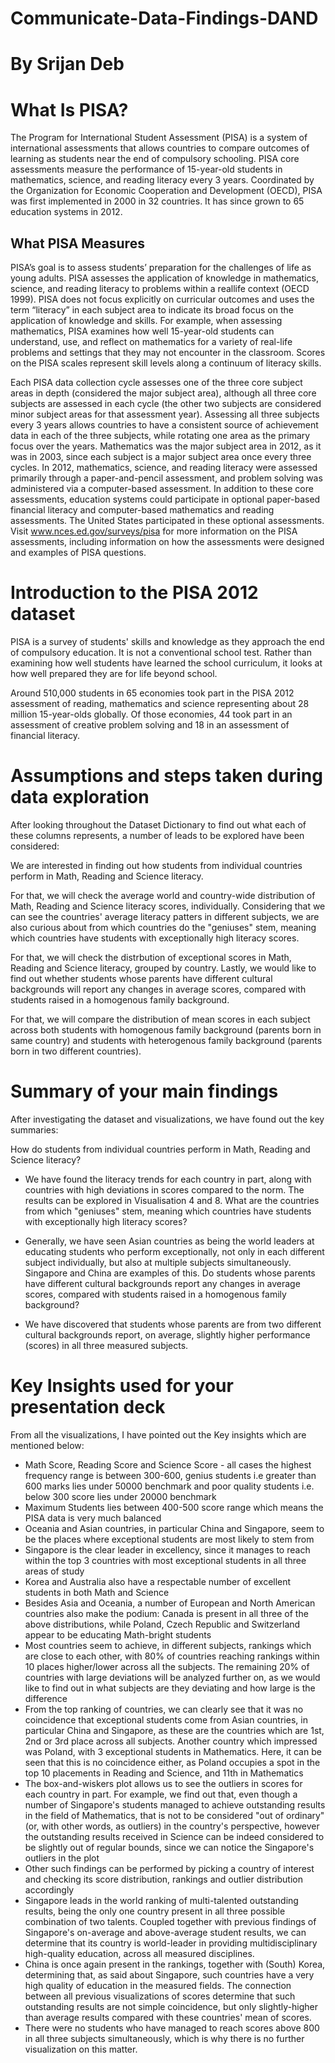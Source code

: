 # Communicate-Data-Findings-DAND
# By Srijan Deb

# What Is PISA?
The Program for International Student Assessment (PISA) is a system of international assessments that allows countries to compare outcomes of learning as students near the end of compulsory schooling. PISA core assessments measure the performance of 15-year-old students in mathematics, science, and reading literacy every 3 years. Coordinated by the Organization for Economic Cooperation and Development (OECD), PISA was first implemented in 2000 in 32 countries. It has since grown to 65 education systems in 2012.

## What PISA Measures
PISA’s goal is to assess students’ preparation for the challenges of life as young adults. PISA assesses the application of knowledge in mathematics, science, and reading literacy to problems within a reallife context (OECD 1999). PISA does not focus explicitly on curricular outcomes and uses the term “literacy” in each subject area to indicate its broad focus on the application of knowledge and skills. For example, when assessing mathematics, PISA examines how well 15-year-old students can understand, use, and reflect on mathematics for a variety of real-life problems and settings that they may not encounter in the classroom. Scores on the PISA scales represent skill levels along a continuum of literacy skills.

Each PISA data collection cycle assesses one of the three core subject areas in depth (considered the major subject area), although all three core subjects are assessed in each cycle (the other two subjects are considered minor subject areas for that assessment year). Assessing all three subjects every 3 years allows countries to have a consistent source of achievement data in each of the three subjects, while rotating one area as the primary focus over the years. Mathematics was the major subject area in 2012, as it was in 2003, since each subject is a major subject area once every three cycles. In 2012, mathematics, science, and reading literacy were assessed primarily through a paper-and-pencil assessment, and problem solving was administered via a computer-based assessment. In addition to these core assessments, education systems could participate in optional paper-based financial literacy and computer-based mathematics and reading assessments. The United States participated in these optional assessments. Visit www.nces.ed.gov/surveys/pisa for more information on the PISA assessments, including information on how the assessments were designed and examples of PISA questions.

# Introduction to the PISA 2012 dataset
PISA is a survey of students' skills and knowledge as they approach the end of compulsory education. It is not a conventional school test. Rather than examining how well students have learned the school curriculum, it looks at how well prepared they are for life beyond school.

Around 510,000 students in 65 economies took part in the PISA 2012 assessment of reading, mathematics and science representing about 28 million 15-year-olds globally. Of those economies, 44 took part in an assessment of creative problem solving and 18 in an assessment of financial literacy.

# Assumptions and steps taken during data exploration

After looking throughout the Dataset Dictionary to find out what each of these columns represents, a number of leads to be explored have been considered:

We are interested in finding out how students from individual countries perform in Math, Reading and Science literacy.

For that, we will check the average world and country-wide distribution of Math, Reading and Science literacy scores, individually.
Considering that we can see the countries' average literacy patters in different subjects, we are also curious about from which countries do the "geniuses" stem, meaning which countries have students with exceptionally high literacy scores.

For that, we will check the distrbution of exceptional scores in Math, Reading and Science literacy, grouped by country.
Lastly, we would like to find out whether students whose parents have different cultural backgrounds will report any changes in average scores, compared with students raised in a homogenous family background.

For that, we will compare the distribution of mean scores in each subject across both students with homogenous family background (parents born in same country) and students with heterogenous family background (parents born in two different countries).

# Summary of your main findings
After investigating the dataset and visualizations, we have found out the key summaries:

How do students from individual countries perform in Math, Reading and Science literacy?

* We have found the literacy trends for each country in part, along with countries with high deviations in scores compared to the norm. The results can be explored in Visualisation 4 and 8.
What are the countries from which "geniuses" stem, meaning which countries have students with exceptionally high literacy scores?

* Generally, we have seen Asian countries as being the world leaders at educating students who perform exceptionally, not only in each different subject individually, but also at multiple subjects simultaneously. Singapore and China are examples of this.
Do students whose parents have different cultural backgrounds report any changes in average scores, compared with students raised in a homogenous family background?

* We have discovered that students whose parents are from two different cultural backgrounds report, on average, slightly higher performance (scores) in all three measured subjects.

# Key Insights used for your presentation deck

From all the visualizations, I have pointed out the Key insights which are mentioned below:

* Math Score, Reading Score and Science Score - all cases the highest frequency range is between 300-600, genius students i.e greater than 600 marks lies under 50000 benchmark and poor quality students i.e. below 300 score lies under 20000 benchmark
* Maximum Students lies between 400-500 score range which means the PISA data is very much balanced
* Oceania and Asian countries, in particular China and Singapore, seem to be the places where exceptional students are most likely to stem from
* Singapore is the clear leader in excellency, since it manages to reach within the top 3 countries with most exceptional students in all three areas of study
* Korea and Australia also have a respectable number of excellent students in both Math and Science
* Besides Asia and Oceania, a number of European and North American countries also make the podium: Canada is present in all three of the above distributions, while Poland, Czech Republic and Switzerland appear to be educating Math-bright students
* Most countries seem to achieve, in different subjects, rankings which are close to each other, with 80% of countries reaching rankings within 10 places higher/lower across all the subjects. The remaining 20% of countries with large deviations will be analyzed further on, as we would like to find out in what subjects are they deviating and how large is the difference
* From the top ranking of countries, we can clearly see that it was no coincidence that exceptional students come from Asian countries, in particular China and Singapore, as these are the countries which are 1st, 2nd or 3rd place across all subjects. Another country which impressed was Poland, with 3 exceptional students in Mathematics. Here, it can be seen that this is no coincidence either, as Poland occupies a spot in the top 10 placements in Reading and Science, and 11th in Mathematics
* The box-and-wiskers plot allows us to see the outliers in scores for each country in part. For example, we find out that, even though a number of Singapore's students managed to achieve outstanding results in the field of Mathematics, that is not to be considered "out of ordinary" (or, with other words, as outliers) in the country's perspective, however the outstanding results received in Science can be indeed considered to be slightly out of regular bounds, since we can notice the Singapore's outliers in the plot
* Other such findings can be performed by picking a country of interest and checking its score distribution, rankings and outlier distribution accordingly
* Singapore leads in the world ranking of multi-talented outstanding results, being the only one country present in all three possible combination of two talents. Coupled together with previous findings of Singapore's on-average and above-average student results, we can determine that its country is world-leader in providing multidisciplinary high-quality education, across all measured disciplines.
* China is once again present in the rankings, together with (South) Korea, determining that, as said about Singapore, such countries have a very high quality of education in the measured fields. The connection between all previous visualizations of scores determine that such outstanding results are not simple coincidence, but only slightly-higher than average results compared with these countries' mean of scores.
* There were no students who have managed to reach scores above 800 in all three subjects simultaneously, which is why there is no further visualization on this matter.






